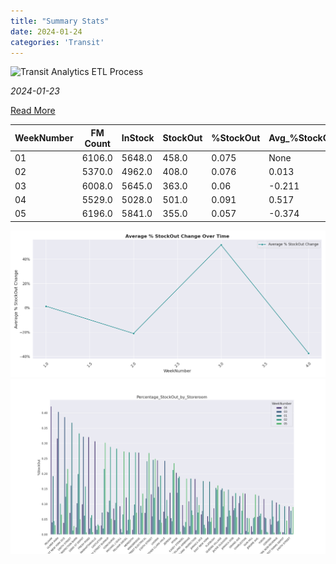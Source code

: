 ```yaml
---
title: "Summary Stats"
date: 2024-01-24
categories: 'Transit'
---
```

![Transit Analytics ETL Process](/transitanalytics/GIFs/TransitAnalytics_ETL.gif)

*2024-01-23*

[Read More](#full-content)

<div id="full-content"></div>

| WeekNumber | FM Count | InStock | StockOut | %StockOut | Avg_%StockOut_Change |
| --- | --- | --- | --- | --- | --- |
| 01 | 6106.0 | 5648.0 | 458.0 | 0.075 | None |
| 02 | 5370.0 | 4962.0 | 408.0 | 0.076 | 0.013 |
| 03 | 6008.0 | 5645.0 | 363.0 | 0.06 | -0.211 |
| 04 | 5529.0 | 5028.0 | 501.0 | 0.091 | 0.517 |
| 05 | 6196.0 | 5841.0 | 355.0 | 0.057 | -0.374 |

![Average Stockout Change Plot](/static/images/avg_stockout_change_plot.png)
![Percentage StockOut by Storeroom](/static/images/Percentage_StockOut_by_Storeroom.png)
